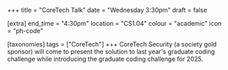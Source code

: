 +++
title = "CoreTech Talk"
date = "Wednesday 3:30pm"
draft = false

[extra]
end_time = "4:30pm"
location = "CS1.04"
colour = "academic"
icon = "ph-code"

[taxonomies]
tags = ["CoreTech"]
+++
CoreTech Security (a society gold sponsor) will come to present the solution to last year's graduate coding challenge while introducing the graduate coding challenge for 2025.
